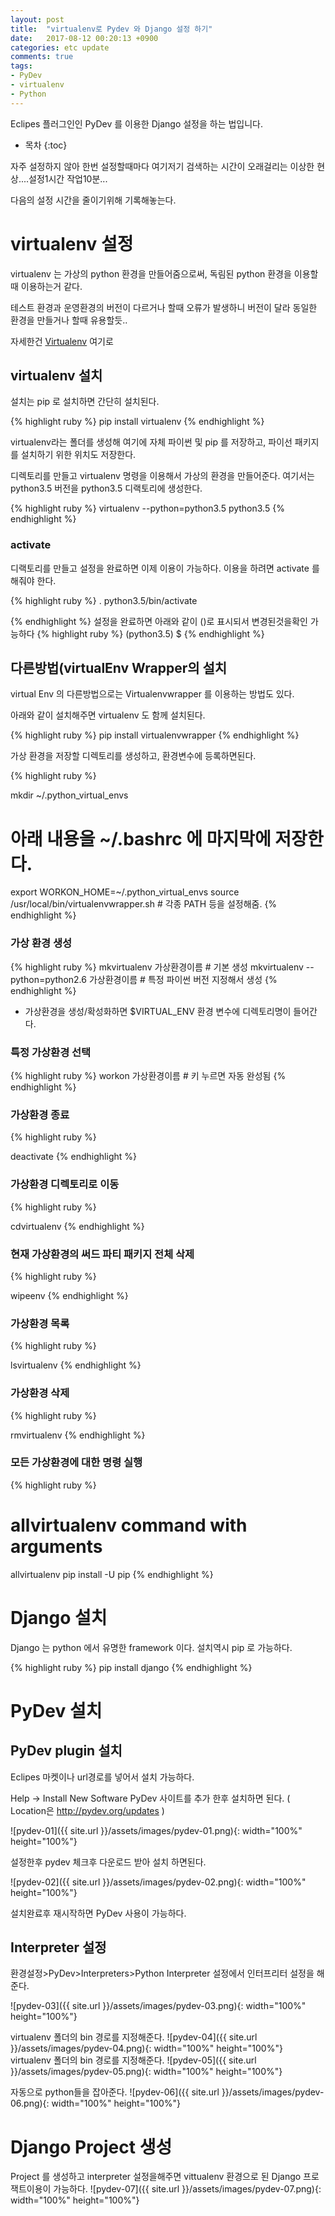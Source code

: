 ```yaml
---
layout: post
title:  "virtualenv로 Pydev 와 Django 설정 하기"
date:   2017-08-12 00:20:13 +0900
categories: etc update
comments: true
tags:
- PyDev
- virtualenv
- Python
---
```


Eclipes 플러그인인 PyDev 를 이용한 Django 설정을 하는 법입니다.

* 목차
{:toc}


자주 설정하지 않아 한번 설정할때마다 여기저기 검색하는 시간이 오래걸리는 이상한 현상....설정1시간 작업10분...

다음의 설정 시간을 줄이기위해 기록해놓는다.

# virtualenv 설정
virtualenv 는 가상의 python 환경을 만들어줌으로써, 독림된 python 환경을 이용할때 이용하는거 같다. 

테스트 환경과 운영환경의 버전이 다르거나 할때 오류가 발생하니 버전이 달라 동일한 환경을 만들거나 할때 유용할듯..

자세한건 [Virtualenv](https://virtualenv.pypa.io/en/stable/) 여기로

## virtualenv 설치
설치는 pip 로 설치하면 간단히 설치된다.

{% highlight ruby %}
pip install virtualenv
{% endhighlight %}

virtualenv라는 폴더를 생성해 여기에 자체 파이썬 및 pip 를 저장하고, 파이선 패키지를 설치하기 위한 위치도 저장한다.

디렉토리를 만들고 virtualenv 명령을 이용해서 가상의 환경을 만들어준다.
여기서는 python3.5 버전을 python3.5 디랙토리에 생성한다.

{% highlight ruby %}
virtualenv --python=python3.5 python3.5
{% endhighlight %}

### activate
디랙토리를 만들고 설정을 완료하면 이제 이용이 가능하다. 이용을 하려면 activate 를 해줘야 한다.

{% highlight ruby %}
. python3.5/bin/activate

{% endhighlight %}
설정을 완료하면 아래와 같이 ()로 표시되서 변경된것을확인 가능하다
{% highlight ruby %}
 (python3.5) $ 
{% endhighlight %}
## 다른방법(virtualEnv Wrapper의 설치
virtual Env 의 다른방법으로는 Virtualenvwrapper 를 이용하는 방법도 있다.

아래와 같이 설치해주면 virtualenv 도 함께 설치된다.

{% highlight ruby %}
pip install virtualenvwrapper
{% endhighlight %}

가상 환경을 저장할 디렉토리를 생성하고, 환경변수에 등록하면된다.

{% highlight ruby %}

mkdir ~/.python_virtual_envs
 
# 아래 내용을 ~/.bashrc 에 마지막에 저장한다.
export WORKON_HOME=~/.python_virtual_envs
source /usr/local/bin/virtualenvwrapper.sh # 각종 PATH 등을 설정해줌.
{% endhighlight %}

### 가상 환경 생성
{% highlight ruby %}
mkvirtualenv 가상환경이름 # 기본 생성
mkvirtualenv --python=python2.6 가상환경이름 # 특정 파이썬 버전 지정해서 생성
{% endhighlight %}

-  가상환경을 생성/확성화하면 $VIRTUAL_ENV 환경 변수에 디렉토리명이 들어간다.

### 특정 가상환경 선택
{% highlight ruby %}
workon 가상환경이름 # <tab>키 누르면 자동 완성됨
{% endhighlight %}

### 가상환경 종료
{% highlight ruby %}

deactivate
{% endhighlight %}

### 가상환경 디렉토리로 이동
{% highlight ruby %}

cdvirtualenv
{% endhighlight %}

### 현재 가상환경의 써드 파티 패키지 전체 삭제
{% highlight ruby %}

wipeenv
{% endhighlight %}

### 가상환경 목록
{% highlight ruby %}

lsvirtualenv
{% endhighlight %}

### 가상환경 삭제
{% highlight ruby %}

rmvirtualenv
{% endhighlight %}

### 모든 가상환경에 대한 명령 실행
{% highlight ruby %}

# allvirtualenv command with arguments
allvirtualenv pip install -U pip
{% endhighlight %}

# Django 설치
Django 는 python 에서 유명한 framework 이다.
설치역시 pip 로 가능하다.

{% highlight ruby %}
pip install django
{% endhighlight %}

# PyDev 설치
## PyDev plugin 설치
Eclipes 마켓이나 url경로를 넣어서 설치 가능하다.

Help -> Install New Software PyDev 사이트를 추가 한후 설치하면 된다. ( Location은 http://pydev.org/updates )

![pydev-01]({{ site.url }}/assets/images/pydev-01.png){: width="100%" height="100%"}

설정한후 pydev 체크후 다운로드 받아 설치 하면된다.

![pydev-02]({{ site.url }}/assets/images/pydev-02.png){: width="100%" height="100%"}

설치완료후 재시작하면 PyDev 사용이 가능하다.
## Interpreter 설정
환경설정>PyDev>Interpreters>Python Interpreter 설정에서 인터프리터 설정을 해준다.

![pydev-03]({{ site.url }}/assets/images/pydev-03.png){: width="100%" height="100%"}

virtualenv 폴더의 bin 경로를 지정해준다.
![pydev-04]({{ site.url }}/assets/images/pydev-04.png){: width="100%" height="100%"}
virtualenv 폴더의 bin 경로를 지정해준다.
![pydev-05]({{ site.url }}/assets/images/pydev-05.png){: width="100%" height="100%"}

자동으로 python들을 잡아준다.
![pydev-06]({{ site.url }}/assets/images/pydev-06.png){: width="100%" height="100%"}

# Django Project 생성
Project 를 생성하고 interpreter 설정을해주면 vittualenv 환경으로 된 Django 프로잭트이용이 가능하다.
![pydev-07]({{ site.url }}/assets/images/pydev-07.png){: width="100%" height="100%"}



